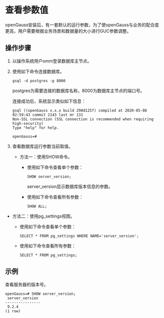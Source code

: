 # 查看参数值

openGauss安装后，有一套默认的运行参数，为了使openGauss与业务的配合度更高，用户需要根据业务场景和数据量的大小进行GUC参数调整。

## 操作步骤<a name="zh-cn_topic_0237121561_zh-cn_topic_0059778552_s188c1b9187954573b5701cc6013c78e8"></a>

1.  以操作系统用户omm登录数据库主节点。
2.  使用如下命令连接数据库。

    ```
    gsql -d postgres -p 8000
    ```

    postgres为需要连接的数据库名称，8000为数据库主节点的端口号。

    连接成功后，系统显示类似如下信息：

    ```
    gsql ((openGauss x.x.x build 290d125f) compiled at 2020-05-08 02:59:43 commit 2143 last mr 131
    Non-SSL connection (SSL connection is recommended when requiring high-security)
    Type "help" for help.
    
    openGauss=# 
    ```

3.  查看数据库运行参数当前取值。
    -   方法一：使用SHOW命令。
        -   使用如下命令查看单个参数：

            ```
            SHOW server_version;
            ```

            server\_version显示数据库版本信息的参数。

        -   使用如下命令查看所有参数：

            ```
            SHOW ALL;
            ```

-   方法二：使用pg\_settings视图。
    -   使用如下命令查看单个参数：

        ```
        SELECT * FROM pg_settings WHERE NAME='server_version';
        ```

    -   使用如下命令查看所有参数：

        ```
        SELECT * FROM pg_settings;
        ```




## 示例<a name="zh-cn_topic_0237121561_zh-cn_topic_0059778552_se13d2a46521a4500881363a56a68d6cf"></a>

查看服务器的版本号。

```
openGauss=# SHOW server_version;
 server_version 
----------------
 9.2.4
(1 row)
```

